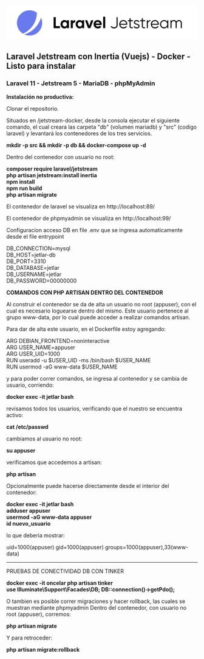 [![Jetstream Docker](https://raw.githubusercontent.com/todologico/jetstream-docker/main/laravel-jet.jpg)](https://github.com/todologico/jetstream-docker)

##  Laravel Jetstream con Inertia (Vuejs) ​- Docker - Listo para instalar 
### Laravel 11 - Jetstream 5 - MariaDB - phpMyAdmin

**Instalación no productiva:**  

Clonar el repositorio.  

Situados en /jetstream-docker, desde la consola ejecutar el siguiente comando, el cual creara las carpeta "db" (volumen mariadb) y "src" (codigo laravel) y levantará los contenedores de los tres servicios.

**mkdir -p src && mkdir -p db && docker-compose up -d**  

Dentro del contenedor con usuario no root:

**composer require laravel/jetstream**  
**php artisan jetstream:install inertia**  
**npm install**  
**npm run build**  
**php artisan migrate**    

El contenedor de laravel se visualiza en http://localhost:89/  


El contenedor de phpmyadmin se visualiza en http://localhost:99/   

Configuracion acceso DB en file .env que se ingresa automaticamente desde el file entrypoint 

DB_CONNECTION=mysql  
DB_HOST=jetlar-db  
DB_PORT=3310  
DB_DATABASE=jetlar  
DB_USERNAME=jetlar  
DB_PASSWORD=00000000  

**COMANDOS CON PHP ARTISAN DENTRO DEL CONTENEDOR**

Al construir el contenedor se da de alta un usuario no root (appuser), con el cual es necesario loguearse dentro del mismo.
Este usuario pertenece al grupo www-data, por lo cual puede acceder a realizar comandos artisan.  

Para dar de alta este usuario, en el Dockerfile estoy agregando:

ARG DEBIAN_FRONTEND=noninteractive  
ARG USER_NAME=appuser  
ARG USER_UID=1000  
RUN useradd -u $USER_UID -ms /bin/bash $USER_NAME  
RUN usermod -aG www-data $USER_NAME  

y para poder correr comandos, se ingresa al contenedor y se cambia de usuario, corriendo:

**docker exec -it jetlar bash**  

revisamos todos los usuarios, verificando que el nuestro se encuentra activo:

**cat /etc/passwd** 

cambiamos al usuario no root:

**su appuser**  

verificamos que accedemos a artisan:

**php artisan**  

Opcionalmente puede hacerse directamente desde el interior del contenedor:  

**docker exec -it jetlar bash**  
**adduser appuser**  
**usermod -aG www-data appuser**  
**id nuevo_usuario**  

lo que deberia mostrar:  

uid=1000(appuser) gid=1000(appuser) groups=1000(appuser),33(www-data)

--------------------------------------

PRUEBAS DE CONECTIVIDAD DB CON TINKER

**docker exec -it oncelar php artisan tinker**  
**use Illuminate\Support\Facades\DB; DB::connection()->getPdo();**  

O tambien es posible correr migraciones y hacer rollback, las cuales se muestran mediante phpmyadmin Dentro del contenedor, con usuario no root (appuser), corremos:

**php artisan migrate**  

Y para retroceder:

**php artisan migrate:rollback**  



